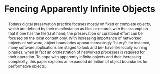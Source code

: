 ---
abstract: 'Todays digital preservation practice focuses mostly on fixed or complete
  objects, which are defined by their manifestation as files or records with the assumption
  that if one has the file(s) at hand, the preservation or curational effort can be
  focused on the local content only. With increasing importance of networked objects
  or software, object boundaries appear increasingly “blurry”: for instance, many
  software applications are staged to look and be- have like locally running binaries,
  when in fact an orchestration of networked processes is required for their operation.
  To cope with apparently infinite objects and their increasing complexity, this paper
  explores an expanded definition of object boundaries for performative objects.'
creators:
- Espenschied, Dragan
- Rechert, Klaus
date: null
document_url: https://services.phaidra.univie.ac.at/api/object/o:923620/download
grand_parent: iPRES
institutions: []
keywords:
- boston
landing_page_url: https://phaidra.univie.ac.at/o:923620
language: eng
layout: publication
license: CC BY 4.0 International
notes_url: null
parent: iPRES 2018
publication_type: paper
size: 379434
slides_url: null
source_name: iPRES
title: Fencing Apparently Infinite Objects
year: 2018
---